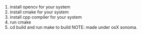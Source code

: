 1. install opencv for your system
2. install cmake for your system
3. install cpp compiler for your system
4. run cmake
5. cd build and run make to build
NOTE: made under  osX sonoma.